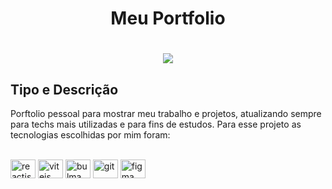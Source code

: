 <h1 align="center">Meu Portfolio</h1>

<h1 align="center">
  <img src="https://lh3.googleusercontent.com/fife/APg5EObaUmGECrB0DyttGwDzJ0Mp3vcBFEzzA5dH87k5SpccTTuX7unnEQklj2KhuyGkJ4lolGGM_Gmq3vSbxv9mszBha_pUOJTQECRect0BFuvaNylLG4_Sa4RSwwAG2o5c6fZiKir60YYWx_KfT3hscKnDovh6_VsKXgumR_mnXLNsrCCM421BWa0AX1PioWHWS06QaETpi63o3eHY3HK_czr_Kda7pQY14PZyr_qj3tLP4I3OSJtrAkRsISSSnjQYzFbOofmbgJ6mmVdC9VhKpTLo7X6QXPisNUga4vSuidHwu_Hy6oUMRrugETQRvd6lowvf9u10notoByeji2j-t6pRiWeTU2LgR5DJGKyiqhYgdwnZMgR2_hL2TO3BbZJAXaMV2IGX43ErY2vb1R23eb5qTZt3-WYhcdUjiXoSWPlExxobDhfU4a4scYNsbtGMqR80RxHu1WaZq4BVR2tRFbNEQFY-za3sCGnyXaqKxHIc2zMjSbxRcET3fHYklCdmpacVWqALexvH38t1R22ckdenKlPdDXVEaD1iSHXhJWc-ry-RaJQsvNHEcTiJjJkr-2vEAht-7vq6jL4Xh50-fpp9j6iJZl489GbJWIDYD3QRI-EZukHnZIzz3hvHPDObm9uXGGJxsWXTTEUFmCJ2IUtPtWK0uCANceLLDfy7B7B3Y25fQ-zttRSCiHEXh3MbZvLAaHqD_jLgiKGAnoQUeOdkmDedgD_iFA5enJJdLIusYI5gR_StV4NshCDk-x55AtHSvTwj5qeV-OdbkMJPgrnrdZ75SZauECV8Vuvk2puOMAzS85wOpuYxnFRprM8qptDaZ12UNOK4rP6IfIp4KbmXoKSNVrjMUJ5BgOevmRPGlc_hMbevsV7LAghDMk00-64tJiD9zdrXxxKbu1XZMXL6jJ3_0cZAK5Rw7S34m2WIcWbkFJAMVH3u7PR3tp0lwskoyoSLZLa7UtAs8Umh_-STFGkpJPSQ5oTliMy6MDHS9ue3eK3PLgxSAB_t7BM4xVZzsjyNDKNfwNxj-q5qYWaOw9S1UTvfs7azGKIHH8_0Gl6mhtn4IWsljn22c-M5nDcTS7Es54qafn-nlpd9jxEMM8iNa-ig0w7rWbjZfS3Wc6qQ_A4r_Bi11LlnWiio43VMLL1BsGJzwOkrcsw_nmndkvpqQEe_dwtb7uJCK19spiwgw5hg9xQPKPTQrwQTbXE5xpa7lWskg9R5DkzCljEDeTCmJM9-pB20s0w1aTxTou_d45dNiEs0udP0n1vlxgAVttXujdE-CuXkNEtnRZHRldJQACGj56tHmsFTg_v62ZvkpW_2sKzOt2g293hubyzkYav_XVbuNvvwI0g0-opRGgGqjALjwzZzP_8p5-Zg9FrXEzUZ38N1bUnL1nyYNRdgZg-BZhGtBX98XSiJ9fYVS4VmTv9_ddq66GwlnTqOzxWtWICVTIQ0Lg_Gn87H0wHibGtx4X83CFSpfwofHW_MR2XfY-h6jI364uOEqGph6J9WVvAbC3ppa12HIwxlHaS_eGBo78e6NKjJRQvdrtXCf6ohpoZRI9FgM_d561Sh5beFcBTj9Ufvk_rG3rPfh2u7toQZY4Eahv4IjMRqm9wh4aK_VsOoGy8_MAbsXnQiBPsiLA=w2000-h4250">
</h1>

## Tipo e Descrição

Porftolio pessoal para mostrar meu trabalho e projetos, atualizando sempre para techs mais utilizadas e para fins de estudos. Para esse projeto as tecnologias escolhidas por mim foram:

<div style="display: inline_block"><br>
  <img align="center" height="30" width="40" alt="reactjs" src="https://www.svgrepo.com/show/452092/react.svg">
  <img align="center" height="30" width="40" alt="vitejs" src="https://www.svgrepo.com/show/374167/vite.svg">
  <img align="center" height="30" width="40" alt="bulma" src="https://www.svgrepo.com/show/374146/typescript-official.svg">
  <img align="center" height="30" width="40" alt="git" src="https://raw.githubusercontent.com/styled-components/brand/master/styled-components.png">
  <img align="center" height="30" width="40" alt="figma" src="https://www.svgrepo.com/show/452202/figma.svg"> 
</div>

